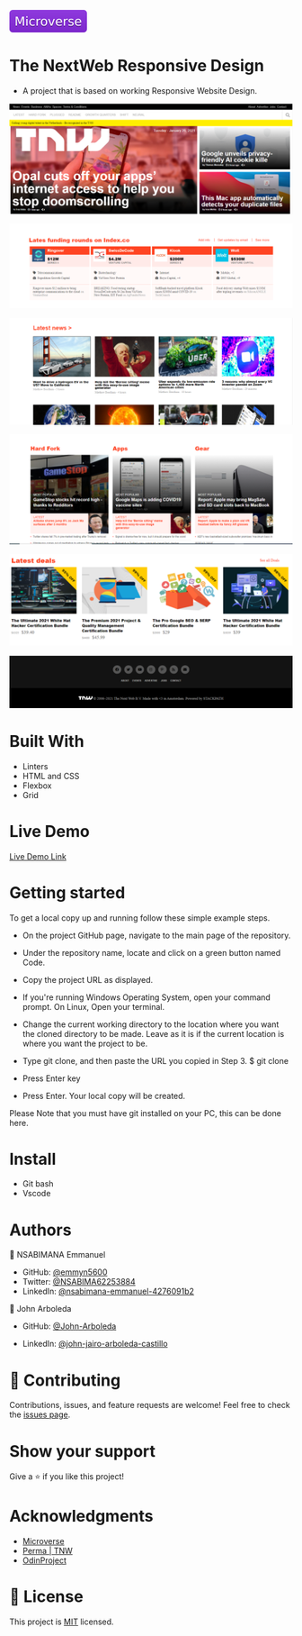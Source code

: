 ![](Microverse.svg)

# The NextWeb Responsive Design
- A project that is based on working Responsive Website Design.

![Mobile](./assets/img1.png)


![Tablet](./assets/img2.png)


![Desktop](./assets/img3.png)


![Mobile](./assets/img4.png)


![Mobile](./assets/img5.png)


![Mobile](./assets/img7.png)




# Built With

- Linters
- HTML and CSS
- Flexbox
- Grid

# Live Demo
 [Live Demo Link](https://emmyn5600.github.io/TNW-clone-page-cont/)

# Getting started 

To get a local copy up and running follow these simple example steps.

- On the project GitHub page, navigate to the main page of the repository.

- Under the repository name, locate and click on a green button named Code.

- Copy the project URL as displayed.

- If you're running Windows Operating System, open your command prompt. On Linux, Open your terminal.

- Change the current working directory to the location where you want the cloned directory to be made. Leave as it is if the current location is where you want the project to be.

- Type git clone, and then paste the URL you copied in Step 3.
$ git clone [](!git@github.com:Emmyn5600/TNW-clone-page-cont.git)

- Press Enter key

- Press Enter. Your local copy will be created.

Please Note that you must have git installed on your PC, this can be done here.

# Install

- Git bash
- Vscode

# Authors

👤 NSABIMANA Emmanuel
- GitHub: [@emmyn5600](https://github.com/Emmyn5600)
- Twitter: [@NSABIMA62253884](https://twitter.com/NSABIMA62253884)
- LinkedIn: [@nsabimana-emmanuel-4276091b2](https://www.linkedin.com/in/nsabimana-emmanuel-4276091b2/)

👤 John Arboleda 

- GitHub: [@John-Arboleda](https://github.com/John-Arboleda)

- LinkedIn: [@john-jairo-arboleda-castillo](https://www.linkedin.com/in/john-jairo-arboleda-castillo/)

# 🤝 Contributing

Contributions, issues, and feature requests are welcome! Feel free to check the [issues page]().

# Show your support 

Give a ⭐️ if you like this project!

# Acknowledgments

- [Microverse](Microverse.org)
- [Perma | TNW](https://perma.cc/M5ZV-Q2D6)
- [OdinProject](https://www.theodinproject.com/)

# 📝 License 

This project is [MIT](https://github.com/microverseinc/readme-template/blob/master/lic.url) licensed.
